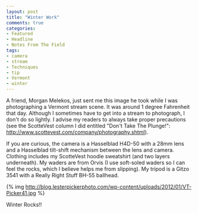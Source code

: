 ```yaml
---
layout: post
title: "Winter Work"
comments: true
categories:
- Featured
- Headline
- Notes From The Field
tags:
- camera
- stream
- Techniques
- tip
- Vermont
- winter
---
```

A friend, Morgan Melekos, just sent me this image he took while I was photographing a Vermont stream scene. It was around 1 degree Fahrenheit that day. Although I sometimes have to get into a stream to photograph, I don't do so lightly. I advise my readers to always take proper precautions (see the ScotteVest column I did entitled "Don't Take The Plunge!": <a href="http://www.scottevest.com/company/photography.shtml">http://www.scottevest.com/company/photography.shtml</a>).

If you are curious, the camera is a Hasselblad H4D-50 with a 28mm lens and a Hasselblad tilt-shift mechanism between the lens and camera. Clothing includes my ScotteVest hoodie sweatshirt (and two layers underneath). My waders are from Orvis (I use soft-soled waders so I can feel the rocks, which I believe helps me from slipping). My tripod is a Gitzo 3541 with a Really Right Stuff BH-55 ballhead.

{% img http://blog.lesterpickerphoto.com/wp-content/uploads/2012/01/VT-Picker41.jpg %}

Winter Rocks!!